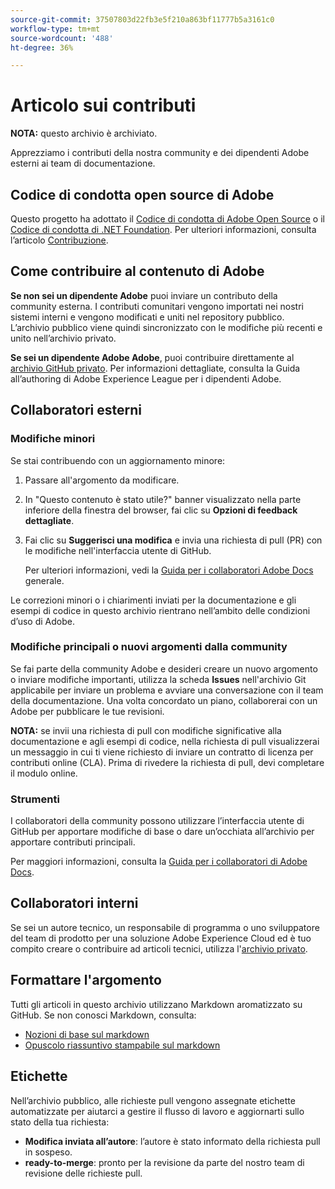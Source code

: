 ```yaml
---
source-git-commit: 37507803d22fb3e5f210a863bf11777b5a3161c0
workflow-type: tm+mt
source-wordcount: '488'
ht-degree: 36%

---
```

# Articolo sui contributi

**NOTA:** questo archivio è archiviato.

Apprezziamo i contributi della nostra community e dei dipendenti Adobe esterni ai team di documentazione.

## Codice di condotta open source di Adobe

Questo progetto ha adottato il [Codice di condotta di Adobe Open Source](code-of-conduct.md) o il [Codice di condotta di .NET Foundation](https://dotnetfoundation.org/code-of-conduct). Per ulteriori informazioni, consulta l’articolo [Contribuzione](contributing.md).

## Come contribuire al contenuto di Adobe

**Se non sei un dipendente Adobe** puoi inviare un contributo della community esterna. I contributi comunitari vengono importati nei nostri sistemi interni e vengono modificati e uniti nel repository pubblico. L’archivio pubblico viene quindi sincronizzato con le modifiche più recenti e unito nell’archivio privato.

**Se sei un dipendente Adobe Adobe**, puoi contribuire direttamente al [archivio GitHub privato](https://git.corp.adobe.com/AdobeDocs/). Per informazioni dettagliate, consulta la Guida all’authoring di Adobe Experience League per i dipendenti Adobe.

## Collaboratori esterni

### Modifiche minori

Se stai contribuendo con un aggiornamento minore:

1. Passare all&#39;argomento da modificare.
1. In &quot;Questo contenuto è stato utile?&quot; banner visualizzato nella parte inferiore della finestra del browser, fai clic su **Opzioni di feedback dettagliate**.
1. Fai clic su **Suggerisci una modifica** e invia una richiesta di pull (PR) con le modifiche nell&#39;interfaccia utente di GitHub.

   Per ulteriori informazioni, vedi la [Guida per i collaboratori Adobe Docs](https://experienceleague.adobe.com/docs/contributor/contributor-guide/introduction.html?lang=it) generale.

Le correzioni minori o i chiarimenti inviati per la documentazione e gli esempi di codice in questo archivio rientrano nell’ambito delle condizioni d’uso di Adobe.

### Modifiche principali o nuovi argomenti dalla community

Se fai parte della community Adobe e desideri creare un nuovo argomento o inviare modifiche importanti, utilizza la scheda **Issues** nell&#39;archivio Git applicabile per inviare un problema e avviare una conversazione con il team della documentazione. Una volta concordato un piano, collaborerai con un Adobe per pubblicare le tue revisioni.

**NOTA:** se invii una richiesta di pull con modifiche significative alla documentazione e agli esempi di codice, nella richiesta di pull visualizzerai un messaggio in cui ti viene richiesto di inviare un contratto di licenza per contributi online (CLA). Prima di rivedere la richiesta di pull, devi completare il modulo online.

### Strumenti

I collaboratori della community possono utilizzare l’interfaccia utente di GitHub per apportare modifiche di base o dare un’occhiata all’archivio per apportare contributi principali.

Per maggiori informazioni, consulta la [Guida per i collaboratori di Adobe Docs](https://experienceleague.adobe.com/docs/contributor/contributor-guide/introduction.html?lang=it).

## Collaboratori interni

Se sei un autore tecnico, un responsabile di programma o uno sviluppatore del team di prodotto per una soluzione Adobe Experience Cloud ed è tuo compito creare o contribuire ad articoli tecnici, utilizza l&#39;[archivio privato](https://git.corp.adobe.com/AdobeDocs).

## Formattare l&#39;argomento

Tutti gli articoli in questo archivio utilizzano Markdown aromatizzato su GitHub. Se non conosci Markdown, consulta:

* [Nozioni di base sul markdown](https://help.github.com/articles/getting-started-with-writing-and-formatting-on-github/)
* [Opuscolo riassuntivo stampabile sul markdown](https://guides.github.com/pdfs/markdown-cheatsheet-online.pdf)

## Etichette

Nell’archivio pubblico, alle richieste pull vengono assegnate etichette automatizzate per aiutarci a gestire il flusso di lavoro e aggiornarti sullo stato della tua richiesta:

* **Modifica inviata all’autore**: l’autore è stato informato della richiesta pull in sospeso.
* **ready-to-merge**: pronto per la revisione da parte del nostro team di revisione delle richieste pull.
